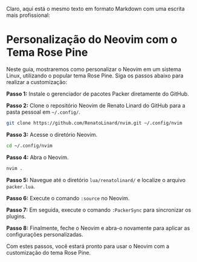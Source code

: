 Claro, aqui está o mesmo texto em formato Markdown com uma escrita mais profissional:

# Personalização do Neovim com o Tema Rose Pine

Neste guia, mostraremos como personalizar o Neovim em um sistema Linux, utilizando o popular tema Rose Pine. Siga os passos abaixo para realizar a customização:

**Passo 1:** Instale o gerenciador de pacotes Packer diretamente do GitHub.

**Passo 2:** Clone o repositório Neovim de Renato Linard do GitHub para a pasta pessoal em `~/.config/`.

```bash
git clone https://github.com/RenatoLinard/nvim.git ~/.config/nvim
```

**Passo 3:** Acesse o diretório Neovim.

```bash
cd ~/.config/nvim
```

**Passo 4:** Abra o Neovim.

```bash
nvim .
```

**Passo 5:** Navegue até o diretório `lua/renatolinard/` e localize o arquivo `packer.lua`.

**Passo 6:** Execute o comando `:source` no Neovim.

**Passo 7:** Em seguida, execute o comando `:PackerSync` para sincronizar os plugins.

**Passo 8:** Finalmente, feche o Neovim e abra-o novamente para aplicar as configurações personalizadas.

Com estes passos, você estará pronto para usar o Neovim com a customização do tema Rose Pine.
